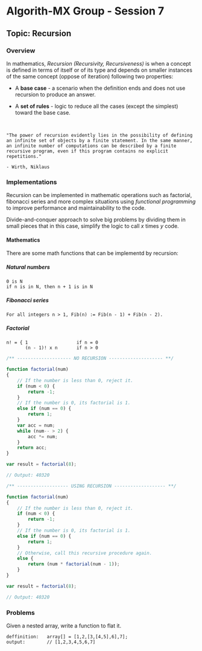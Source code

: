 # Algorith-MX Group - Session 7

## Topic: Recursion

### Overview

In mathematics, _Recursion (Recursivity, Recursiveness)_ is when a concept is defined in terms of itself or of its type and depends on smaller instances of the same concept (oppose of iteration) following two properties:

* A **base case** -  a scenario when the definition ends and does not use recursion to produce an answer.

* A **set of rules** - logic to reduce all the cases (except the simplest) toward the base case.

  ​

```
"The power of recursion evidently lies in the possibility of defining an infinite set of objects by a finite statement. In the same manner, an infinite number of computations can be described by a finite recursive program, even if this program contains no explicit repetitions."

- Wirth, Niklaus
```



### Implementations

Recursion can be implemented in mathematic operations such as factorial, fibonacci series and more complex situations using *functional programming* to improve performance and maintainability to the code.

Divide-and-conquer approach to solve big problems by dividing them in small pieces that in this case, simplify the logic to call *x* times *y* code.

#### Mathematics
There are some math functions that can be implementd by recursion:

##### Natural numbers

```
0 is N
if n is in N, then n + 1 is in N
```



##### Fibonacci series

```
For all integers n > 1, Fib(n) := Fib(n - 1) + Fib(n - 2).
```



##### Factorial

```
n! = { 1                  if n = 0
       (n - 1)! x n       if n > 0
```

```javascript
/** -------------------- NO RECURSION -------------------- **/

function factorial(num)
{
    // If the number is less than 0, reject it.
    if (num < 0) {
        return -1;
    }
    // If the number is 0, its factorial is 1.
    else if (num == 0) {
        return 1;
    }
    var acc = num;
    while (num-- > 2) {
        acc *= num;
    }
    return acc;
}

var result = factorial(8);

// Output: 40320
```

```javascript
/** ------------------- USING RECURSION ------------------- **/

function factorial(num)
{
    // If the number is less than 0, reject it.
    if (num < 0) {
        return -1;
    }
    // If the number is 0, its factorial is 1.
    else if (num == 0) {
        return 1;
    }
    // Otherwise, call this recursive procedure again.
    else {
        return (num * factorial(num - 1));
    }
}

var result = factorial(8);

// Output: 40320
```

### Problems

Given a nested array, write a function to flat it.

```
deffinition:   array[] = [1,2,[3,[4,5],6],7];
output:        // [1,2,3,4,5,6,7]
```
